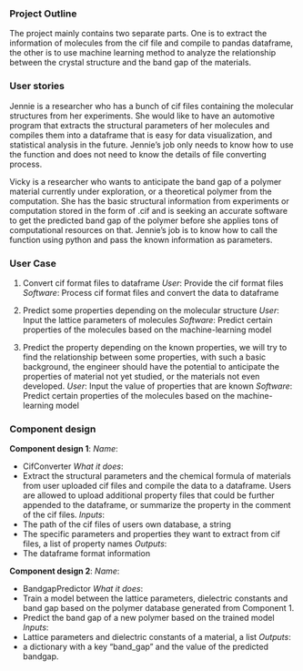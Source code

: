  
### Project Outline
 
The project mainly contains two separate parts. One is to extract the information of molecules from the cif file and compile to pandas dataframe, the other is to use machine learning method to analyze the relationship between the crystal structure and the band gap of the materials.
 
 
 
### User stories
 
Jennie is a researcher who has a bunch of cif files containing the molecular structures from her experiments. She would like to have an automotive program that extracts the structural parameters of her molecules and compiles them into a dataframe that is easy for data visualization, and statistical analysis in the future. Jennie’s job only needs to know how to use the function and does not need to know the details of file converting process.
 
Vicky is a researcher who wants to anticipate the band gap of a polymer material currently under exploration, or a theoretical polymer from the computation. She has the basic structural information from experiments or computation stored in the form of .cif  and is seeking an accurate software to get the predicted band gap of the polymer before she applies tons of computational resources on that. Jennie’s job is to know how to call the function using python and pass the known information as parameters.
 
 
### User Case
 
1. Convert cif format files to dataframe
*User*: Provide the cif format files
*Software*: Process cif format files and convert the data to dataframe
 
2. Predict some properties depending on the molecular structure
*User*: Input the lattice parameters of molecules
*Software*: Predict certain properties of the molecules based on the machine-learning model
 
3. Predict the property depending on the known properties, we will try to find the relationship between some properties, with such a basic background, the engineer should have the potential to anticipate the properties of material not yet studied, or the materials not even developed.
*User*: Input the value of properties that are known
*Software*: Predict certain properties of the molecules based on the machine-learning model
 
 
### Component design
 
**Component design 1**:
*Name*:
- CifConverter
*What it does*:
- Extract the structural parameters and the chemical formula of materials from user uploaded cif files and compile the data to a dataframe. Users are allowed to upload additional property files that could be further appended to the dataframe, or summarize the property in the comment of the cif files.
*Inputs*:
- The path of the cif files of users own database, a string
- The specific parameters and properties they want to extract from cif files, a list of property names
*Outputs*:
- The dataframe format information
 
 
**Component design 2**:
*Name*:
- BandgapPredictor
*What it does*:
- Train a model between the lattice parameters, dielectric constants and band gap based on the polymer database generated from Component 1.
- Predict the band gap of a new polymer based on the trained model
*Inputs*:
- Lattice parameters and dielectric constants of a material, a list
*Outputs*:
- a dictionary with a key “band_gap” and the value of the predicted bandgap. 
 

